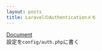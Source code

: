 ```yaml
---
layout: posts
title: LaravelのAuthenticationメモ 
---
```

[Document](https://laravel.com/docs/5.2/authentication)  
設定を`config/auth.php`に書く  

